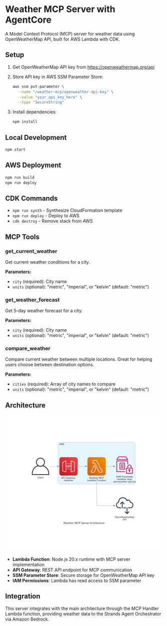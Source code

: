 # Weather MCP Server with AgentCore

A Model Context Protocol (MCP) server for weather data using OpenWeatherMap API, built for AWS Lambda with CDK.

## Setup

1. Get OpenWeatherMap API key from https://openweathermap.org/api
2. Store API key in AWS SSM Parameter Store:
   ```bash
   aws ssm put-parameter \
     --name "/weather-mcp/openweather-api-key" \
     --value "your_api_key_here" \
     --type "SecureString"
   ```

3. Install dependencies:
   ```bash
   npm install
   ```

## Local Development

```bash
npm start
```

## AWS Deployment

```bash
npm run build
npm run deploy
```

## CDK Commands

- `npm run synth` - Synthesize CloudFormation template
- `npm run deploy` - Deploy to AWS
- `cdk destroy` - Remove stack from AWS

## MCP Tools

### get_current_weather
Get current weather conditions for a city.

**Parameters:**
- `city` (required): City name
- `units` (optional): "metric", "imperial", or "kelvin" (default: "metric")

### get_weather_forecast
Get 5-day weather forecast for a city.

**Parameters:**
- `city` (required): City name  
- `units` (optional): "metric", "imperial", or "kelvin" (default: "metric")

### compare_weather
Compare current weather between multiple locations. Great for helping users choose between destination options.

**Parameters:**
- `cities` (required): Array of city names to compare
- `units` (optional): "metric", "imperial", or "kelvin" (default: "metric")

## Architecture

![Weather MCP Server Architecture](architecture.png)

- **Lambda Function**: Node.js 20.x runtime with MCP server implementation
- **API Gateway**: REST API endpoint for MCP communication
- **SSM Parameter Store**: Secure storage for OpenWeatherMap API key
- **IAM Permissions**: Lambda has read access to SSM parameter

## Integration

This server integrates with the main architecture through the MCP Handler Lambda function, providing weather data to the Strands Agent Orchestrator via Amazon Bedrock.
